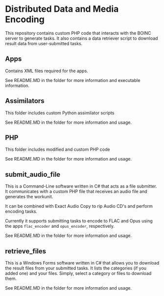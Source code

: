 # Distributed Data and Media Encoding

This repository contains custom PHP code that interacts with the BOINC server to generate tasks. It also contains a data retriever script to download result data from user-submitted tasks.

## Apps
Contains XML files required for the apps.

See README.MD in the folder for more information and executable information.

## Assimilators
This folder includes custom Python assimilator scripts

See README.MD in the folder for more information and usage.

## PHP
This folder includes modified and custom PHP code

See README.MD in the folder for more information and usage.

## submit_audio_file
This is a Command-Line software written in C# that acts as a file submitter. It communicates with a custom PHP file that receives an audio file and generates the workunit.

It can be combined with Exact Audio Copy to rip Audio CD's and perform encoding tasks.

Currently it supports submitting tasks to encode to FLAC and Opus using the apps `flac_encoder` and `opus_encoder`, respectively.

See README.MD in the folder for more information and usage.

## retrieve_files
This is a Windows Forms software written in C# that allows you to download the result files from your submitted tasks. It lists the categories (if you added one) and your files. Simply, select a category or files to download them.

See README.MD in the folder for more information and usage.